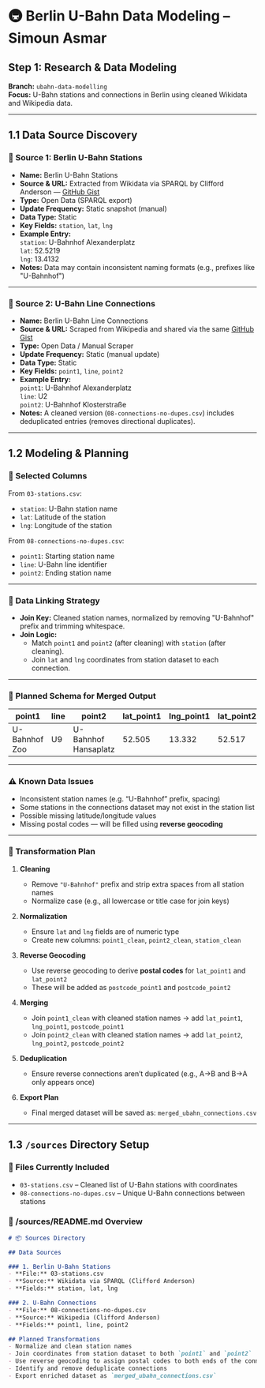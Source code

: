 # 🚇 Berlin U-Bahn Data Modeling – Simoun Asmar

## Step 1: Research & Data Modeling  
**Branch:** `ubahn-data-modelling`  
**Focus:** U-Bahn stations and connections in Berlin using cleaned Wikidata and Wikipedia data.

---

## 1.1 Data Source Discovery

### 📍 Source 1: Berlin U-Bahn Stations
- **Name:** Berlin U-Bahn Stations
- **Source & URL:** Extracted from Wikidata via SPARQL by Clifford Anderson — [GitHub Gist](https://gist.github.com/CliffordAnderson/7fb7473af31f9343f8a55518545480a0)
- **Type:** Open Data (SPARQL export)
- **Update Frequency:** Static snapshot (manual)
- **Data Type:** Static
- **Key Fields:** `station`, `lat`, `lng`
- **Example Entry:**  
  `station`: U-Bahnhof Alexanderplatz  
  `lat`: 52.5219  
  `lng`: 13.4132
- **Notes:** Data may contain inconsistent naming formats (e.g., prefixes like "U-Bahnhof")

---

### 🔗 Source 2: U-Bahn Line Connections
- **Name:** Berlin U-Bahn Line Connections
- **Source & URL:** Scraped from Wikipedia and shared via the same [GitHub Gist](https://gist.github.com/CliffordAnderson/7fb7473af31f9343f8a55518545480a0)
- **Type:** Open Data / Manual Scraper
- **Update Frequency:** Static (manual update)
- **Data Type:** Static
- **Key Fields:** `point1`, `line`, `point2`
- **Example Entry:**  
  `point1`: U-Bahnhof Alexanderplatz  
  `line`: U2  
  `point2`: U-Bahnhof Klosterstraße
- **Notes:** A cleaned version (`08-connections-no-dupes.csv`) includes deduplicated entries (removes directional duplicates).

---

## 1.2 Modeling & Planning

### 📌 Selected Columns

From `03-stations.csv`:
- `station`: U-Bahn station name
- `lat`: Latitude of the station
- `lng`: Longitude of the station

From `08-connections-no-dupes.csv`:
- `point1`: Starting station name
- `line`: U-Bahn line identifier
- `point2`: Ending station name

---

### 🔗 Data Linking Strategy

- **Join Key:** Cleaned station names, normalized by removing "U-Bahnhof" prefix and trimming whitespace.
- **Join Logic:**
  - Match `point1` and `point2` (after cleaning) with `station` (after cleaning).
  - Join `lat` and `lng` coordinates from station dataset to each connection.

---

### 🧱 Planned Schema for Merged Output

| point1               | line | point2                | lat_point1 | lng_point1 | lat_point2 | lng_point2 | postcode_point1 | postcode_point2 |
|----------------------|------|------------------------|-------------|-------------|-------------|-------------|------------------|------------------|
| U-Bahnhof Zoo        | U9   | U-Bahnhof Hansaplatz   | 52.505      | 13.332      | 52.517      | 13.343      | 10787            | 10557            |

---

### ⚠️ Known Data Issues

- Inconsistent station names (e.g. “U-Bahnhof” prefix, spacing)
- Some stations in the connections dataset may not exist in the station list
- Possible missing latitude/longitude values
- Missing postal codes — will be filled using **reverse geocoding**

---

### 🔧 Transformation Plan

1. **Cleaning**  
   - Remove `"U-Bahnhof"` prefix and strip extra spaces from all station names
   - Normalize case (e.g., all lowercase or title case for join keys)

2. **Normalization**  
   - Ensure `lat` and `lng` fields are of numeric type
   - Create new columns: `point1_clean`, `point2_clean`, `station_clean`

3. **Reverse Geocoding**  
   - Use reverse geocoding to derive **postal codes** for `lat_point1` and `lat_point2`
   - These will be added as `postcode_point1` and `postcode_point2`

4. **Merging**  
   - Join `point1_clean` with cleaned station names → add `lat_point1`, `lng_point1`, `postcode_point1`
   - Join `point2_clean` with cleaned station names → add `lat_point2`, `lng_point2`, `postcode_point2`

5. **Deduplication**  
   - Ensure reverse connections aren’t duplicated (e.g., A→B and B→A only appears once)

6. **Export Plan**  
   - Final merged dataset will be saved as: `merged_ubahn_connections.csv`

---

## 1.3 `/sources` Directory Setup

### 📂 Files Currently Included

- `03-stations.csv` – Cleaned list of U-Bahn stations with coordinates
- `08-connections-no-dupes.csv` – Unique U-Bahn connections between stations

### 📝 /sources/README.md Overview

```markdown
# 📦 Sources Directory

## Data Sources

### 1. Berlin U-Bahn Stations
- **File:** 03-stations.csv
- **Source:** Wikidata via SPARQL (Clifford Anderson)
- **Fields:** station, lat, lng

### 2. U-Bahn Connections
- **File:** 08-connections-no-dupes.csv
- **Source:** Wikipedia (Clifford Anderson)
- **Fields:** point1, line, point2

## Planned Transformations
- Normalize and clean station names
- Join coordinates from station dataset to both `point1` and `point2`
- Use reverse geocoding to assign postal codes to both ends of the connection
- Identify and remove deduplicate connections
- Export enriched dataset as `merged_ubahn_connections.csv`
